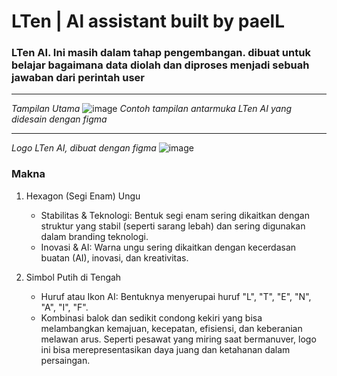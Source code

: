 # LTen | Al assistant built by paelL
### LTen AI. Ini masih dalam tahap pengembangan. dibuat untuk belajar bagaimana data diolah dan diproses menjadi sebuah jawaban dari perintah user

---

*Tampilan Utama*
![image](https://github.com/user-attachments/assets/c0a96363-87fd-4890-a2b0-66d12f930b3b)
*Contoh tampilan antarmuka LTen AI yang didesain dengan figma*

---

*Logo LTen AI, dibuat dengan figma*
![image](https://github.com/user-attachments/assets/5cf3d8a4-d59c-43c4-865c-17f9f620e4e6)

### Makna
1. Hexagon (Segi Enam) Ungu
   - Stabilitas & Teknologi: Bentuk segi enam sering dikaitkan dengan struktur yang stabil (seperti sarang lebah) dan sering digunakan dalam branding teknologi.
   - Inovasi & AI: Warna ungu sering dikaitkan dengan kecerdasan buatan (AI), inovasi, dan kreativitas.

3. Simbol Putih di Tengah
   - Huruf atau Ikon AI: Bentuknya menyerupai huruf "L", "T", "E", "N", "A", "I", "F". 
   - Kombinasi balok dan sedikit condong kekiri yang bisa melambangkan kemajuan, kecepatan, efisiensi, dan keberanian melawan arus. Seperti pesawat yang miring saat bermanuver, logo ini bisa merepresentasikan daya juang dan ketahanan dalam persaingan.
